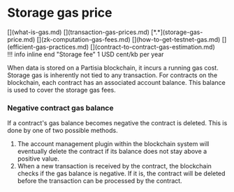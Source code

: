 # Storage gas price

<div class="dot-navigation" markdown>
   [](what-is-gas.md)
   [](transaction-gas-prices.md)
   [*.*](storage-gas-price.md)
   [](zk-computation-gas-fees.md)
   [](how-to-get-testnet-gas.md)
   [](efficient-gas-practices.md)
   [](contract-to-contract-gas-estimation.md)
</div>
!!! info inline end "Storage fee"
    1 USD cent/kb per year

When data is stored on a Partisia blockchain, it incurs a running gas cost. Storage gas is inherently not tied to any transaction. For contracts on the blockchain, each contract has an associated account balance. This balance is used to cover the storage gas fees.

### Negative contract gas balance
If a contract's gas balance becomes negative the contract is deleted.
This is done by one of two possible methods. 

1. The account management plugin within the blockchain system will eventually delete the contract if its balance does not stay above a positive value. 
2. When a new transaction is received by the contract, the blockchain checks if the gas balance is negative. If it is, the contract will be deleted before the transaction can be processed by the contract. 
